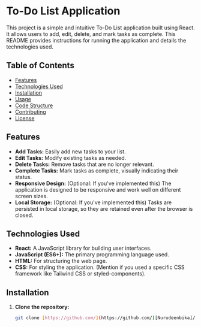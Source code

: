 # To-Do List Application

This project is a simple and intuitive To-Do List application built using React.  It allows users to add, edit, delete, and mark tasks as complete.  This README provides instructions for running the application and details the technologies used.

## Table of Contents

- [Features](#features)
- [Technologies Used](#technologies-used)
- [Installation](#installation)
- [Usage](#usage)
- [Code Structure](#code-structure)
- [Contributing](#contributing)
- [License](#license)

## Features

- **Add Tasks:**  Easily add new tasks to your list.
- **Edit Tasks:** Modify existing tasks as needed.
- **Delete Tasks:** Remove tasks that are no longer relevant.
- **Complete Tasks:** Mark tasks as complete, visually indicating their status.
- **Responsive Design:**  (Optional: If you've implemented this) The application is designed to be responsive and work well on different screen sizes.
- **Local Storage:** (Optional: If you've implemented this) Tasks are persisted in local storage, so they are retained even after the browser is closed.

## Technologies Used

- **React:**  A JavaScript library for building user interfaces.
- **JavaScript (ES6+):**  The primary programming language used.
- **HTML:**  For structuring the web page.
- **CSS:** For styling the application.  (Mention if you used a specific CSS framework like Tailwind CSS or styled-components).

## Installation

1. **Clone the repository:**
   ```bash
   git clone [https://github.com/](https://github.com/)[Nurudeenbika]/[To-do-app].git
